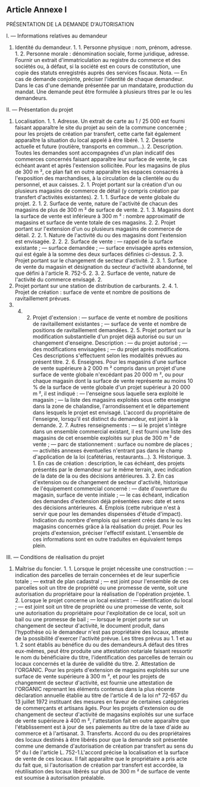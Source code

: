 Article Annexe I
----
PRÉSENTATION DE LA DEMANDE D'AUTORISATION

I. ― Informations relatives au demandeur

1. Identité du demandeur. 1. 1. Personne physique : nom, prénom, adresse. 1. 2.
Personne morale : dénomination sociale, forme juridique, adresse. Fournir un
extrait d'immatriculation au registre du commerce et des sociétés ou, à défaut,
si la société est en cours de constitution, une copie des statuts enregistrés
auprès des services fiscaux. Nota. ― En cas de demande conjointe, préciser
l'identité de chaque demandeur. Dans le cas d'une demande présentée par un
mandataire, production du mandat. Une demande peut être formulée à plusieurs
titres par le ou les demandeurs.

II. ― Présentation du projet

1. Localisation. 1. 1. Adresse. Un extrait de carte au 1 / 25 000 est fourni
faisant apparaître le site du projet au sein de la commune concernée ; pour les
projets de création par transfert, cette carte fait également apparaître la
situation du local appelé à être libéré. 1. 2. Desserte actuelle et future
(routière, transports en commun...). 2. Description. Toutes les demandes sont
accompagnées d'un plan indicatif des commerces concernés faisant apparaître leur
surface de vente, le cas échéant avant et après l'extension sollicitée. Pour les
magasins de plus de 300 m ², ce plan fait en outre apparaître les espaces
consacrés à l'exposition des marchandises, à la circulation de la clientèle ou
du personnel, et aux caisses. 2. 1. Projet portant sur la création d'un ou
plusieurs magasins de commerce de détail (y compris création par transfert
d'activités existantes). 2. 1. 1. Surface de vente globale du projet. 2. 1. 2.
Surface de vente, nature de l'activité de chacun des magasins de plus de 300 m ²
de surface de vente. 2. 1. 3. Magasins dont la surface de vente est inférieure à
300 m ² : nombre approximatif de magasins et surface de vente totale de ces
magasins. 2. 2. Projet portant sur l'extension d'un ou plusieurs magasins de
commerce de détail. 2. 2. 1. Nature de l'activité du ou des magasins dont
l'extension est envisagée. 2. 2. 2. Surface de vente : ― rappel de la surface
existante ; ― surface demandée ; ― surface envisagée après extension, qui est
égale à la somme des deux surfaces définies ci-dessus. 2. 3. Projet portant sur
le changement de secteur d'activité. 2. 3. 1. Surface de vente du magasin et
désignation du secteur d'activité abandonné, tel que défini à l'article R.
752-5. 2. 3. 2. Surface de vente, nature de l'activité du commerce envisagé. 2.
4. Projet portant sur une station de distribution de carburants. 2. 4. 1. Projet
de création : surface de vente et nombre de positions de ravitaillement prévues.
2. 4. 2. Projet d'extension : ― surface de vente et nombre de positions de
ravitaillement existantes ; ― surface de vente et nombre de positions de
ravitaillement demandées. 2. 5. Projet portant sur la modification substantielle
d'un projet déjà autorisé ou sur un changement d'enseigne. Description : ― du
projet autorisé ; ― des modifications envisagées ; ― du projet après
modifications. Ces descriptions s'effectuent selon les modalités prévues au
présent titre. 2. 6. Enseignes. Pour les magasins d'une surface de vente
supérieure à 2 000 m ² compris dans un projet d'une surface de vente globale
n'excédant pas 20 000 m ², ou pour chaque magasin dont la surface de vente
représente au moins 10 % de la surface de vente globale d'un projet supérieur à
20 000 m ², il est indiqué : ― l'enseigne sous laquelle sera exploité le magasin
; ― la liste des magasins exploités sous cette enseigne dans la zone de
chalandise, l'arrondissement et le département dans lesquels le projet est
envisagé. L'accord du propriétaire de l'enseigne, lorsqu'il est distinct du
demandeur, est joint à la demande. 2. 7. Autres renseignements : ― si le projet
s'intègre dans un ensemble commercial existant, il est fourni une liste des
magasins de cet ensemble exploités sur plus de 300 m ² de vente ; ― parc de
stationnement : surface ou nombre de places ; ― activités annexes éventuelles
n'entrant pas dans le champ d'application de la loi (cafétérias,
restaurants...). 3. Historique. 3. 1. En cas de création : description, le cas
échéant, des projets présentés par le demandeur sur le même terrain, avec
indication de la date de la ou des décisions antérieures. 3. 2. En cas
d'extension ou de changement de secteur d'activité, historique de l'équipement
commercial concerné : ― date d'ouverture du magasin, surface de vente initiale ;
― le cas échéant, indication des demandes d'extension déjà présentées avec date
et sens des décisions antérieures. 4. Emplois (cette rubrique n'est à servir que
pour les demandes dispensées d'étude d'impact). Indication du nombre d'emplois
qui seraient créés dans le ou les magasins concernés grâce à la réalisation du
projet. Pour les projets d'extension, préciser l'effectif existant. L'ensemble
de ces informations sont en outre traduites en équivalent temps plein.

III. ― Conditions de réalisation du projet

1. Maîtrise du foncier. 1. 1. Lorsque le projet nécessite une construction : ―
indication des parcelles de terrain concernées et de leur superficie totale ; ―
extrait de plan cadastral ; ― est joint pour l'ensemble de ces parcelles soit un
titre de propriété ou une promesse de vente, soit une autorisation du
propriétaire pour la réalisation de l'opération projetée. 1. 2. Lorsque le
projet concerne un local existant : ― identification du local ; ― est joint soit
un titre de propriété ou une promesse de vente, soit une autorisation du
propriétaire pour l'exploitation de ce local, soit un bail ou une promesse de
bail ; ― lorsque le projet porte sur un changement de secteur d'activité, le
document produit, dans l'hypothèse où le demandeur n'est pas propriétaire des
locaux, atteste de la possibilité d'exercer l'activité prévue. Les titres prévus
au 1. 1 et au 1. 2 sont établis au bénéfice du ou des demandeurs.A défaut des
titres eux-mêmes, peut être produite une attestation notariale faisant ressortir
le nom du bénéficiaire du titre, l'identification des parcelles de terrain ou
locaux concernés et la durée de validité du titre. 2. Attestation de l'ORGANIC.
Pour les projets d'extension de magasins exploités sur une surface de vente
supérieure à 300 m ², et pour les projets de changement de secteur d'activité,
est fournie une attestation de l'ORGANIC reprenant les éléments contenus dans la
plus récente déclaration annuelle établie au titre de l'article 4 de la loi n°
72-657 du 13 juillet 1972 instituant des mesures en faveur de certaines
catégories de commerçants et artisans âgés. Pour les projets d'extension ou de
changement de secteur d'activité de magasins exploités sur une surface de vente
supérieure à 400 m ², l'attestation fait en outre apparaître que l'établissement
est à jour de ses paiements au titre de la taxe d'aide au commerce et à
l'artisanat. 3. Transferts. Accord du ou des propriétaires des locaux destinés à
être libérés pour que la demande soit présentée comme une demande d'autorisation
de création par transfert au sens du 5° du I de l'article L. 752-1.L'accord
précise la localisation et la surface de vente de ces locaux. Il fait apparaître
que le propriétaire a pris acte du fait que, si l'autorisation de création par
transfert est accordée, la réutilisation des locaux libérés sur plus de 300 m ²
de surface de vente est soumise à autorisation préalable.
